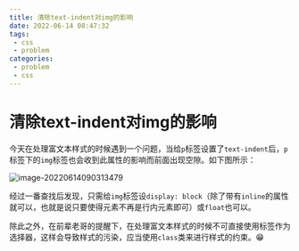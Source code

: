 ```yaml
---
title: 清除text-indent对img的影响
date: 2022-06-14 08:47:32
tags:
 - css
 - problem
categories:
 - problem
 - css
---
```


# 清除text-indent对img的影响

今天在处理富文本样式的时候遇到一个问题，当给`p`标签设置了`text-indent`后，`p`标签下的`img`标签也会收到此属性的影响而前面出现空隙。如下图所示：

![image-20220614090313479](https://object-srote-1305109524.cos.ap-beijing.myqcloud.com/img/image-20220614090313479.png)

经过一番查找后发现，只需给`img`标签设`display: block`（除了带有`inline`的属性就可以，也就是说只要使得元素不再是行内元素即可）或`float`也可以。

除此之外，在前辈老哥的提醒下，在处理富文本样式的时候不可直接使用标签作为选择器，这样会导致样式的污染，应当使用`class`类来进行样式的约束。😁
